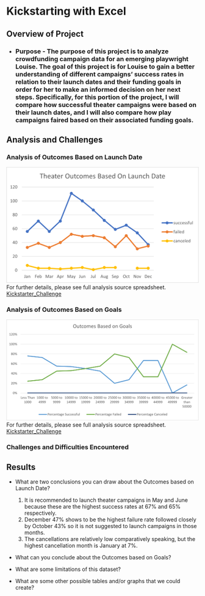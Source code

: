 # **Kickstarting with Excel**

## **Overview of Project**

- ### Purpose - The purpose of this project is to analyze crowdfunding campaign data for an emerging playwright Louise. The goal of  this project is for Louise to gain a better understanding of different campaigns’ success rates in relation to their launch dates and their funding goals in order for her to make an informed decision on her next steps.  Specifically, for this portion of the project, I will compare how successful theater campaigns were based on their launch dates, and I will also compare how play campaigns faired based on their associated funding goals.

## Analysis and Challenges

### Analysis of Outcomes Based on Launch Date
![Theater_Outcomes_vs_Launch](Resources/Theater_Outcomes_vs_Launch.png)
For further details, please see full analysis source spreadsheet. 
[Kickstarter_Challenge](Kickstarter_Challenge.zip)

### Analysis of Outcomes Based on Goals
![Outcomes_vs_Goals](Resources/Outcomes_vs_Goals.png)
For further details, please see full analysis source spreadsheet. 
[Kickstarter_Challenge](Kickstarter_Challenge.zip)

### Challenges and Difficulties Encountered

## Results

- What are two conclusions you can draw about the Outcomes based on Launch Date?
  1. It is recommended to launch theater campaigns in May and June because these are the highest success rates at 67% and 65% respectively. 
  2. December 47% shows to be the highest failure rate followed closely by October 43% so it is not suggested to launch campaigns in those months.  
  3. The cancellations are relatively low comparatively speaking, but the highest cancellation month is January at 7%.


- What can you conclude about the Outcomes based on Goals?

- What are some limitations of this dataset?

- What are some other possible tables and/or graphs that we could create?
